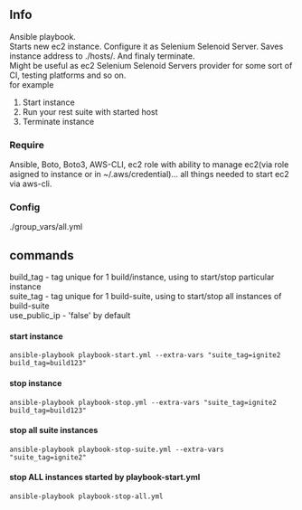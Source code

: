 ## Info
Ansible playbook.  
Starts new ec2 instance. Configure it as Selenium Selenoid Server. Saves instance address to ./hosts/. And finaly terminate.  
Might be useful as ec2 Selenium Selenoid Servers provider for some sort of CI, testing platforms and so on.  
for example  
1. Start instance
2. Run your rest suite with started host
3. Terminate instance


### Require
Ansible, Boto, Boto3, AWS-CLI, ec2 role with ability to manage ec2(via role asigned to instance or in ~/.aws/credential)... all things needed to start ec2 via aws-cli.

### Config
./group_vars/all.yml

## commands
build_tag - tag unique for 1 build/instance, using to start/stop particular instance   
suite_tag - tag unique for 1 build-suite, using to start/stop all instances of build-suite   
use_public_ip - 'false' by default

#### start instance
```
ansible-playbook playbook-start.yml --extra-vars "suite_tag=ignite2 build_tag=build123"
```

#### stop instance
```
ansible-playbook playbook-stop.yml --extra-vars "suite_tag=ignite2 build_tag=build123"
```

#### stop all suite instances
```
ansible-playbook playbook-stop-suite.yml --extra-vars "suite_tag=ignite2"
```

#### stop ALL instances started by playbook-start.yml
```
ansible-playbook playbook-stop-all.yml
```
